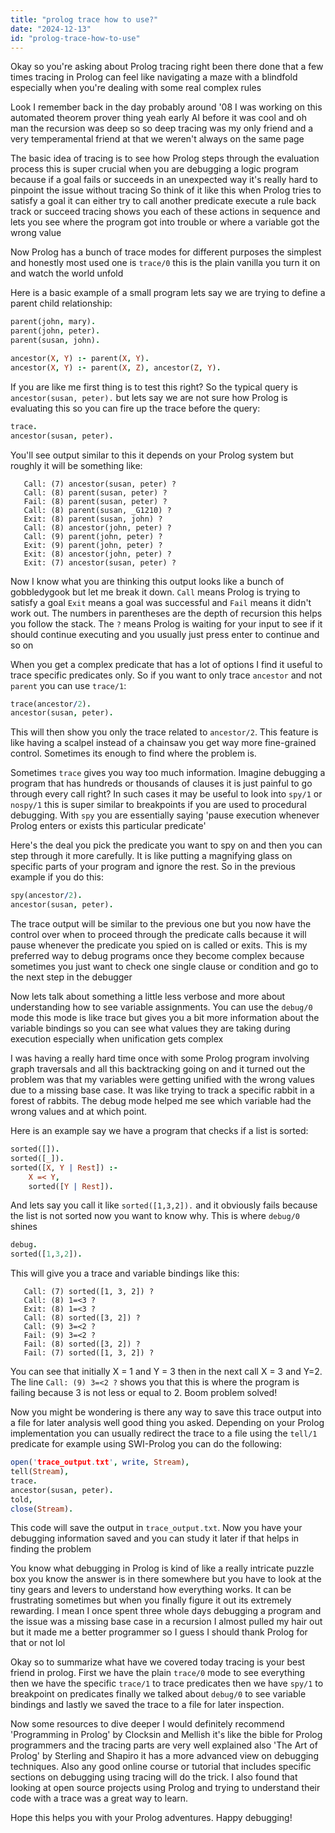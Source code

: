 ```yaml
---
title: "prolog trace how to use?"
date: "2024-12-13"
id: "prolog-trace-how-to-use"
---
```


Okay so you're asking about Prolog tracing right been there done that a few times tracing in Prolog can feel like navigating a maze with a blindfold especially when you're dealing with some real complex rules

Look I remember back in the day probably around '08 I was working on this automated theorem prover thing yeah early AI before it was cool and oh man the recursion was deep so so deep tracing was my only friend and a very temperamental friend at that we weren't always on the same page

The basic idea of tracing is to see how Prolog steps through the evaluation process this is super crucial when you are debugging a logic program because if a goal fails or succeeds in an unexpected way it's really hard to pinpoint the issue without tracing So think of it like this when Prolog tries to satisfy a goal it can either try to call another predicate execute a rule back track or succeed tracing shows you each of these actions in sequence and lets you see where the program got into trouble or where a variable got the wrong value

Now Prolog has a bunch of trace modes for different purposes the simplest and honestly most used one is `trace/0` this is the plain vanilla you turn it on and watch the world unfold

Here is a basic example of a small program lets say we are trying to define a parent child relationship:

```prolog
parent(john, mary).
parent(john, peter).
parent(susan, john).

ancestor(X, Y) :- parent(X, Y).
ancestor(X, Y) :- parent(X, Z), ancestor(Z, Y).

```

If you are like me first thing is to test this right? So the typical query is `ancestor(susan, peter).` but lets say we are not sure how Prolog is evaluating this so you can fire up the trace before the query:

```prolog
trace.
ancestor(susan, peter).
```

You'll see output similar to this it depends on your Prolog system but roughly it will be something like:

```
   Call: (7) ancestor(susan, peter) ?
   Call: (8) parent(susan, peter) ?
   Fail: (8) parent(susan, peter) ?
   Call: (8) parent(susan, _G1210) ?
   Exit: (8) parent(susan, john) ?
   Call: (8) ancestor(john, peter) ?
   Call: (9) parent(john, peter) ?
   Exit: (9) parent(john, peter) ?
   Exit: (8) ancestor(john, peter) ?
   Exit: (7) ancestor(susan, peter) ?
```

Now I know what you are thinking this output looks like a bunch of gobbledygook but let me break it down. `Call` means Prolog is trying to satisfy a goal `Exit` means a goal was successful and `Fail` means it didn't work out. The numbers in parentheses are the depth of recursion this helps you follow the stack. The `?` means Prolog is waiting for your input to see if it should continue executing and you usually just press enter to continue and so on

When you get a complex predicate that has a lot of options I find it useful to trace specific predicates only. So if you want to only trace `ancestor` and not `parent` you can use `trace/1`:

```prolog
trace(ancestor/2).
ancestor(susan, peter).
```

This will then show you only the trace related to `ancestor/2`. This feature is like having a scalpel instead of a chainsaw you get way more fine-grained control. Sometimes its enough to find where the problem is.

Sometimes `trace` gives you way too much information. Imagine debugging a program that has hundreds or thousands of clauses it is just painful to go through every call right? In such cases it may be useful to look into `spy/1` or `nospy/1` this is super similar to breakpoints if you are used to procedural debugging. With `spy` you are essentially saying 'pause execution whenever Prolog enters or exists this particular predicate'

Here's the deal you pick the predicate you want to spy on and then you can step through it more carefully. It is like putting a magnifying glass on specific parts of your program and ignore the rest. So in the previous example if you do this:

```prolog
spy(ancestor/2).
ancestor(susan, peter).
```

The trace output will be similar to the previous one but you now have the control over when to proceed through the predicate calls because it will pause whenever the predicate you spied on is called or exits. This is my preferred way to debug programs once they become complex because sometimes you just want to check one single clause or condition and go to the next step in the debugger

Now lets talk about something a little less verbose and more about understanding how to see variable assignments. You can use the `debug/0` mode this mode is like trace but gives you a bit more information about the variable bindings so you can see what values they are taking during execution especially when unification gets complex

I was having a really hard time once with some Prolog program involving graph traversals and all this backtracking going on and it turned out the problem was that my variables were getting unified with the wrong values due to a missing base case. It was like trying to track a specific rabbit in a forest of rabbits. The debug mode helped me see which variable had the wrong values and at which point.

Here is an example say we have a program that checks if a list is sorted:

```prolog
sorted([]).
sorted([_]).
sorted([X, Y | Rest]) :-
    X =< Y,
    sorted([Y | Rest]).
```

And lets say you call it like `sorted([1,3,2]).` and it obviously fails because the list is not sorted now you want to know why. This is where `debug/0` shines

```prolog
debug.
sorted([1,3,2]).
```

This will give you a trace and variable bindings like this:

```
   Call: (7) sorted([1, 3, 2]) ?
   Call: (8) 1=<3 ?
   Exit: (8) 1=<3 ?
   Call: (8) sorted([3, 2]) ?
   Call: (9) 3=<2 ?
   Fail: (9) 3=<2 ?
   Fail: (8) sorted([3, 2]) ?
   Fail: (7) sorted([1, 3, 2]) ?
```

You can see that initially X = 1 and Y = 3 then in the next call X = 3 and Y=2. The line `Call: (9) 3=<2 ?` shows you that this is where the program is failing because 3 is not less or equal to 2. Boom problem solved!

Now you might be wondering is there any way to save this trace output into a file for later analysis well good thing you asked. Depending on your Prolog implementation you can usually redirect the trace to a file using the `tell/1` predicate for example using SWI-Prolog you can do the following:

```prolog
open('trace_output.txt', write, Stream),
tell(Stream),
trace.
ancestor(susan, peter).
told,
close(Stream).
```

This code will save the output in `trace_output.txt`. Now you have your debugging information saved and you can study it later if that helps in finding the problem

You know what debugging in Prolog is kind of like a really intricate puzzle box you know the answer is in there somewhere but you have to look at the tiny gears and levers to understand how everything works. It can be frustrating sometimes but when you finally figure it out its extremely rewarding. I mean I once spent three whole days debugging a program and the issue was a missing base case in a recursion I almost pulled my hair out but it made me a better programmer so I guess I should thank Prolog for that or not lol

Okay so to summarize what have we covered today tracing is your best friend in prolog. First we have the plain `trace/0` mode to see everything then we have the specific `trace/1` to trace predicates then we have `spy/1` to breakpoint on predicates finally we talked about `debug/0` to see variable bindings and lastly we saved the trace to a file for later inspection.

Now some resources to dive deeper I would definitely recommend 'Programming in Prolog' by Clocksin and Mellish it's like the bible for Prolog programmers and the tracing parts are very well explained also 'The Art of Prolog' by Sterling and Shapiro it has a more advanced view on debugging techniques. Also any good online course or tutorial that includes specific sections on debugging using tracing will do the trick. I also found that looking at open source projects using Prolog and trying to understand their code with a trace was a great way to learn.

Hope this helps you with your Prolog adventures. Happy debugging!
